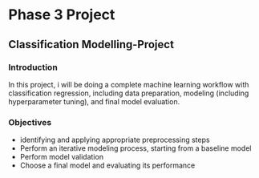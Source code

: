 # Phase 3 Project
## Classification Modelling-Project
### Introduction
In this project, i will be doing a complete machine learning workflow with classification regression, including data preparation, modeling (including hyperparameter tuning), and final model evaluation.
### Objectives
- identifying and applying appropriate preprocessing steps
- Perform an iterative modeling process, starting from a baseline model
-  Perform model validation
- Choose a final model and evaluating its performance
